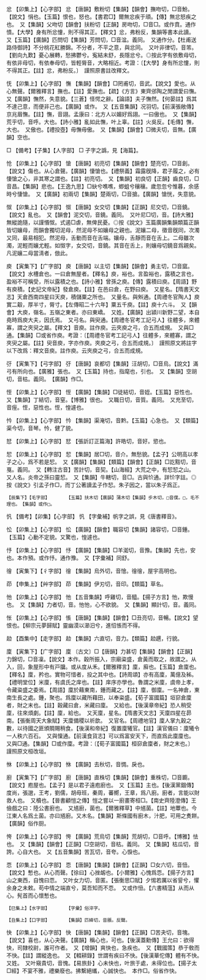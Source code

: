 <!-- { "loadSidebar": true } -->
忿	【卯集上】【心字部】	忿	【唐韻】敷粉切【集韻】【韻會】撫吻切，□音魵。【說文】悁也。【玉篇】恨也，怒也。【書君□】爾無忿疾于頑。【傳】無忿怒疾之也。　又【集韻】父吻切【韻會】扶粉切【正韻】房吻切，□音□。或作賁。通作憤。【大學】身有所忿懥，則不得其正。【釋文】忿，弗粉反，集韻等書本此讀。　又【玉篇】【廣韻】匹問切【集韻】芳問切，□音湓。義同。　又通作分。【杜甫送路侍御詩】不分桃花紅勝錦。不分者，不平之意，與忿同。　又叶非律切，音芾。【劉向九歎】憂心展轉，愁拂鬱兮。寃結未舒，長隱忿兮。◎按此字有依敷母切，有依非母切，有依奉母切，皆輕脣音，大略相近。考證：〔【大學】身有所忿懥，則不得其正。【註】忿，弗粉反。〕　謹照原書註改釋文。 

怃	【卯集上】【心字部】	憮	【集韻】【韻會】□罔甫切，音武。【說文】愛也。从心無聲。【爾雅釋言】撫也。【註】愛撫也。【疏】《方言》東齊邠陶之閒謂愛曰憮。　又【廣韻】憮然，失意貌。【三蒼】怪愕之辭。【論語】夫子憮然。【何晏註】爲其不達己意，而便非己也。【廣韻】或作。　又【五音集韻】况羽切。【前漢張敞傳】京兆眉憮。【註】憮，音詡。孟康曰：北方人以媚好爲詡。一曰傲也。　又【集韻】荒乎切，音呼。大也。【詩小雅】亂如此憮，叶上辜。【註】火吳反。【毛傳】憮，大也。　又傲也。【禮投壺】毋憮毋傲。　又【集韻】【韻會】□微夫切，音無。【廣韻】空也。

□	【備考】【子集】【人字部】	□	孑字之譌，見【海篇】。

怆	【卯集上】【心字部】	愴	【唐韻】初亮切【集韻】【韻會】楚亮切，□音創。【說文】傷也。从心倉聲。【廣韻】悽愴也。【禮祭義】霜露旣降，君子履之，必有悽愴之心，非其寒之謂也。【註】初亮切。　又【集韻】初良切【正韻】齒良切，□音昌。【集韻】悲也。【王逸九思】□蚗兮噍噍，蝍蛆兮穰穰。歲忽忽兮惟暮，余感時兮悽愴。　又【廣韻】初兩切【集韻】楚兩切，□音搶。【廣韻】愴恍，失意貌。

怓	【卯集上】【心字部】	怓	【唐韻】女交切【集韻】【正韻】尼交切，□音鐃。【說文】亂也。　又【韻會】泥交切，音鐃。義同。　又叶尼□切，音。【詩大雅】無縱詭隨，以謹惽怓。式遏□虐，無俾民憂。◎按《說文》玉篇廣韻集韻類篇正韻皆切孃母，而韻會獨切泥母，然泥母不如孃母之親也。泥孃二母，徵音旣同，次濁又同，最易相犯。然泥母，舌動而音在舌端。孃母，舌靜而音在舌上。二母雖次濁，泥輕而孃尤輕。如怓字，女交切，音鐃。其音在舌上，則孃母切鐃音爲親矣。凡泥孃二母當淸者，倣此。

庾	【寅集下】【广字部】	庾	【唐韻】以主切【集韻】【韻會】勇主切，□音窳。【說文】水槽倉也。一曰倉無屋者。【釋名】庾，裕也。言盈裕也，露積之言也，盈裕不可稱受，所以露積之也。【詩小雅】曾孫之庾。【傳】露積曰庾。【周語】野有庾積。【史記文帝紀】發倉庾。【註】在邑曰倉，在野曰庾。　又星名。【隋書天文志】天倉西南四星曰天庾，積儲粟之所也。　又量名。與斞通。【周禮冬官陶人】庾實二觳，厚半寸，脣寸。【左傳昭二十六年】粟五千庾。【註】庾十六斗。　又【韻會】大庾，嶺名。五嶺之東者。亦曰東嶠。　又姓。【廣韻】出潁川新野二望，本自堯時爲庾大夫，因氏焉。　又弓名。與臾通。【周禮冬官考工記弓人】往體多，來體寡，謂之夾臾之屬。【釋文】音庾。註作庾。云夾庾之弓，合五而成規。　又與□通。【集韻】□或省作庾。考證：〔【周禮冬官考工記弓人】往體多，來體寡，謂之夾臾之屬。【註】臾音庾，字亦作庾。夾庾之弓，合五而成規。〕　謹照原文將註字以下改爲：釋文音庾。註作庾。云夾庾之弓，合五而成規。 

弙	【寅集下】【弓字部】	弙	【唐韻】哀都切【集韻】汪胡切，□音烏。【說文】滿弓有所向也。【廣雅】張也。　又【玉篇】持也，指麾也，引也。　又【集韻】空胡切，音枯。義同。　【廣韻】作□。

恎	【卯集上】【心字部】	恎	【廣韻】【集韻】□徒結切，音姪。【玉篇】惡性也。　又【集韻】丁結切，音窒。【博雅】很也。　又職日切，音質。義同。　又充至切，音痓。恎，惡性也。恎，惶遽也。

忴	【卯集上】【心字部】	忴	【集韻】渠淹切，音黔。【玉篇】心急也。　又【類篇】渠今切，音琴。忴，健了貌。

恏	【卯集上】【心字部】	恏	【張訢訂正篇海】許皓切，音好。慾也。

恝	【卯集上】【心字部】	恝	【集韻】居□切，音介。無愁貌。【孟子】公明高以孝子之心，爲不若是恝。　又【廣韻】【集韻】【類篇】【韻會】【正韻】□訖黠切，音戛。義同。　又【轉注古音】苦計切，音契。【山海經】大荒之中，有恝恝之山。　又人名。炎帝之孫曰靈恝。　又【集韻】牛轄切，音□。古與忦通。詳忦字註。◎按《說文》引孟子作□，而丁公著讀孟子作恝。朱子因之，當以朱子爲正。

	【辰集下】【毛字部】		【玉篇】扶木切【廣韻】蒲木切【集韻】步木切，□音僕。□，毛不理也。　【集韻】或作□。

忛	【備考】【卯集】【心字部】	忛	【字彙補】帆字之誤，見《唐書釋音》。

忪	【卯集上】【心字部】	忪	【廣韻】【韻會】職容切【集韻】諸容切，□音鍾。【玉篇】心動不定貌。又驚也，惶遽也。

忬	【卯集上】【心字部】	忬	【廣韻】【集韻】□羊洳切，音豫。【集韻】先也，安也。本作預。或作忬。通作豫。　又【字彙補】同舒。

徻	【寅集下】【彳字部】	徻	【集韻】烏外切，音懀。徻徻，屋宇高明也。

茚	【申集上】【艸字部】	茚	【集韻】伊刃切，音印。【類篇】草名。

忚	【卯集上】【心字部】	忚	【五音集韻】呼雞切，音醯。【揚子方言】忚，欺慢也。　又【集韻】力者切，音。忚忚，心不欲貌。　又【集韻】顯計切，音。義同。

怅	【卯集上】【心字部】	悵	【唐韻】【集韻】【韻會】□丑亮切，音暢。【說文】望恨也。【柳宗元夢歸賦】靈幽漠以瀄汨兮，進怊悵而不得。

赲	【酉集中】【走字部】	赲	【集韻】六直切，音力。【類篇】赲趩，行貌。

廩	【寅集下】【广字部】	廩	〔古文〕□【唐韻】力甚切【集韻】【韻會】【正韻】力錦切，□音凜。【說文】本作。穀所振入，宗廟粢盛，倉黃而取之，故謂之。从入，回，象屋形中有戸牖。或从度从禾。【爾雅釋言】廩，廯也。【玉篇】倉廩也。【釋名】廩，矜也。實物可惜者，投之其中也。【詩周頌】亦有高廩，萬億及秭。【禮明堂位】米廩，有虞氏之庠也。【註】庠序亦學也。魯謂之米廩，虞帝上孝，令藏粢盛之委焉。【周語】廩於藉東南，鍾而藏之。【註】廩，御廩。一名神倉，東南生長之處。鍾，聚也。爲廩以藏所藉田，以奉粢盛。【荀子富國篇】垣窌倉廩者，財之末也。【註】穀藏曰倉，米藏曰廩。　又給也。【後漢章帝紀】恐人稍受廩，往來煩劇。【註】廩，給也。　又天廩，星名。【隋書天文志】天廩四星在昴南。【張衡周天大象賦】天廩備稷以祈歆。　又官名。【周禮地官】廩人掌九穀之數，以待國之匪頒賙賜稍食。【後漢和帝紀】復置廩犧官。【註】漢官儀曰：廩犧令一人秩六百石。　又與懍通。【前漢食貨志】可以爲富安天下，而直爲此廩廩也。　又與□通。【集韻】□或作廩。考證：〔【荀子富國篇】桓窌倉廩者，財之末也。〕　謹照原文桓改垣。 

恘	【卯集上】【心字部】	恘	【廣韻】去秋切，音惆。戾也。

廚	【寅集下】【广字部】	廚	【唐韻】直株切【集韻】【韻會】重株切，□音躕。【說文】庖屋也。【孟子】是以君子遠庖廚也。　又【玉篇】主也。【後漢黨錮傳】度尚，張邈，王考，劉儒，胡毋班，秦周，蕃嚮，王章，爲八廚。廚者，言能以財救人也。　又櫝也。【晉書顧愷之傳】愷之嘗以一廚畫寄桓□。【南史齊陸澄傳】王儉戲之曰：陸公書廚也。　又馗廚，菌也。【爾雅釋草】中馗菌。【註】地蕈也。今江東人名爲土菌。亦曰馗廚。又木名。【集韻】斯條國有廚木，汁肥，可用之煑餅。　【廣韻】俗作厨。

恗	【卯集上】【心字部】	恗	【廣韻】荒烏切【集韻】荒胡切，□音呼。【博雅】怯也。　又【集韻】【韻會】【正韻】□空胡切，音枯。義同。　又【集韻】枯瓜切，音誇。心自大也。　又【五音集韻】苦瓦切，音夸。心悷也。

恧	【卯集上】【心字部】	恧	【唐韻】【集韻】【韻會】【正韻】□女六切，音忸。【說文】慙也。从心而聲。【徐曰】心挫衂也。【小爾雅】心愧爲恧。【揚子方言】山之東西，自愧曰恧。　又叶女力切，音匿。【張衡思□賦】夕惕若厲以省諐兮，懼余身之未敕。苟中情之端直兮，莫吾知而不恧。　又或作忸。【六書精蕰】从而从心。髡首而心懷慙也。

	【巳集上】【水字部】		【字彙】俗淬字。

	【丑集上】【口字部】		【集韻】匹絳切，音脹。反聲。

快	【卯集上】【心字部】	快	【唐韻】【集韻】【韻會】【正韻】□苦夬切，音塊。【說文】喜也，从心夬聲。【廣韻】稱心也，可也。【後漢蓋勳傳】王允曰：欲得快，司隸校尉，誰可作者。　又【增韻】爽快也，急疾也。　又【戰國策】恭于敎而不快。【註】謂縱逸也。　又【輟耕錄】世謂有疾曰不快。【後漢華佗傳】體有不快。　又姓。　又叶窺貴切，音愧。【易旅卦】心未快也，叶旅于處，未得位也。【揚子太□經】不宴不雅，禮樂廢也。拂繫絕纗，心誠快也。　本作□。俗省作快。


